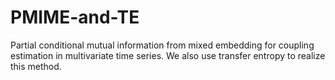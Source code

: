 # PMIME-and-TE
Partial conditional mutual information from mixed embedding for coupling estimation in multivariate time series. We also use transfer entropy to realize this method.

